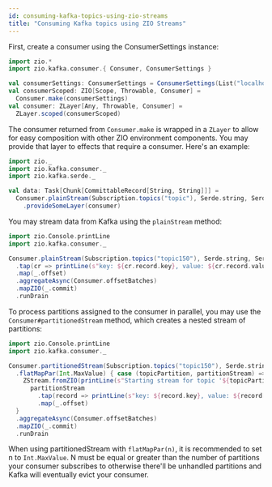 ```yaml
---
id: consuming-kafka-topics-using-zio-streams
title: "Consuming Kafka topics using ZIO Streams"
---
```


First, create a consumer using the ConsumerSettings instance:

```scala
import zio.*
import zio.kafka.consumer.{ Consumer, ConsumerSettings }

val consumerSettings: ConsumerSettings = ConsumerSettings(List("localhost:9092")).withGroupId("group")
val consumerScoped: ZIO[Scope, Throwable, Consumer] =
  Consumer.make(consumerSettings)
val consumer: ZLayer[Any, Throwable, Consumer] =
  ZLayer.scoped(consumerScoped)
```

The consumer returned from `Consumer.make` is wrapped in a `ZLayer`
to allow for easy composition with other ZIO environment components.
You may provide that layer to effects that require a consumer. Here's
an example:

```scala
import zio._
import zio.kafka.consumer._
import zio.kafka.serde._

val data: Task[Chunk[CommittableRecord[String, String]]] =
  Consumer.plainStream(Subscription.topics("topic"), Serde.string, Serde.string).take(50).runCollect
    .provideSomeLayer(consumer)
```

You may stream data from Kafka using the `plainStream` method:

```scala
import zio.Console.printLine
import zio.kafka.consumer._

Consumer.plainStream(Subscription.topics("topic150"), Serde.string, Serde.string)
  .tap(cr => printLine(s"key: ${cr.record.key}, value: ${cr.record.value}"))
  .map(_.offset)
  .aggregateAsync(Consumer.offsetBatches)
  .mapZIO(_.commit)
  .runDrain
```

To process partitions assigned to the consumer in parallel, you may use the `Consumer#partitionedStream` method, which creates a nested stream of partitions:

```scala
import zio.Console.printLine
import zio.kafka.consumer._

Consumer.partitionedStream(Subscription.topics("topic150"), Serde.string, Serde.string)
  .flatMapPar(Int.MaxValue) { case (topicPartition, partitionStream) =>
    ZStream.fromZIO(printLine(s"Starting stream for topic '${topicPartition.topic}' partition ${topicPartition.partition}")) *>
      partitionStream
        .tap(record => printLine(s"key: ${record.key}, value: ${record.value}")) // Replace with a custom message handling effect
        .map(_.offset)
  }
  .aggregateAsync(Consumer.offsetBatches)
  .mapZIO(_.commit)
  .runDrain
```

When using partitionedStream with `flatMapPar(n)`, it is recommended to set n to `Int.MaxValue`. N must be equal or greater than the number of partitions your consumer subscribes to otherwise there'll be unhandled partitions and Kafka will eventually evict your consumer.
